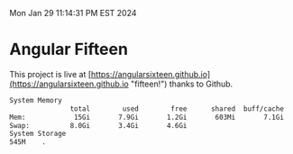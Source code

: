 Mon Jan 29 11:14:31 PM EST 2024

# Angular Fifteen


This project is live at [https://angularsixteen.github.io](https://angularsixteen.github.io "fifteen!") thanks to Github.

```bash
System Memory
               total        used        free      shared  buff/cache   available
Mem:            15Gi       7.9Gi       1.2Gi       603Mi       7.1Gi       7.4Gi
Swap:          8.0Gi       3.4Gi       4.6Gi
System Storage
545M	.
```
```bash
